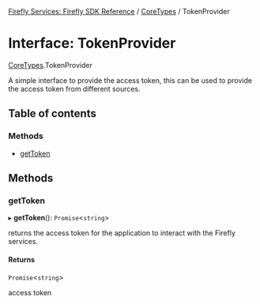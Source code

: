 [Firefly Services: Firefly SDK Reference](../index.md) / [CoreTypes](../modules/CoreTypes.md) / TokenProvider

# Interface: TokenProvider

[CoreTypes](../modules/CoreTypes.md).TokenProvider

A simple interface to provide the access token, this can be used to provide the access token from different sources.

## Table of contents

### Methods

- [getToken](CoreTypes.TokenProvider.md#gettoken)

## Methods

### getToken

▸ **getToken**(): `Promise`\<`string`\>

returns the access token for the application to interact with the Firefly services.

#### Returns

`Promise`\<`string`\>

access token
